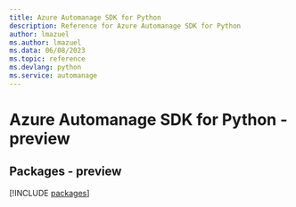 ```yaml
---
title: Azure Automanage SDK for Python
description: Reference for Azure Automanage SDK for Python
author: lmazuel
ms.author: lmazuel
ms.data: 06/08/2023
ms.topic: reference
ms.devlang: python
ms.service: automanage
---
```

# Azure Automanage SDK for Python - preview
## Packages - preview
[!INCLUDE [packages](automanage-index.md)]